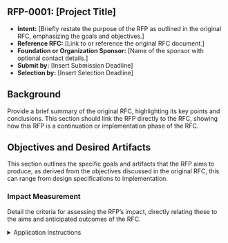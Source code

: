 ## RFP-0001: [Project Title]
- **Intent:** [Briefly restate the purpose of the RFP as outlined in the original RFC, emphasizing the goals and objectives.]
- **Reference RFC:** [Link to or reference the original RFC document.]
- **Foundation or Organization Sponsor:** [Name of the sponsor with optional contact details.]
- **Submit by:** [Insert Submission Deadline]
- **Selection by:** [Insert Selection Deadline]

## Background
Provide a brief summary of the original RFC, highlighting its key points and conclusions. This section should link the RFP directly to the RFC, showing how this RFP is a continuation or implementation phase of the RFC.

## Objectives and Desired Artifacts
This section outlines the specific goals and artifacts that the RFP aims to produce, as derived from the objectives discussed in the original RFC, this can range from design specifications to implementation.

### Impact Measurement
Detail the criteria for assessing the RFP’s impact, directly relating these to the aims and anticipated outcomes of the RFC.

<details>
<summary>Application Instructions</summary>

To apply for this RFP, applicants are required to:

1. Thoroughly review all listed requirements and deliverables to ensure a complete understanding of the RFP's scope and objectives.
2. Complete the application form provided at [link to form], including all requested information and any preliminary ideas or proposals.
3. Submit their detailed proposal in the specified format to [submission email/address]. Proposals should be structured and clear, with an emphasis on how the applicant intends to achieve the RFP's objectives.
4. Engage with the Mina community through the designated discussion channels, sharing initial ideas and seeking feedback to refine the proposal before submission.

Applicants are encouraged to ask questions and seek clarifications as needed to fully comprehend the expectations and objectives of this RFP.

**Submission Form Template**

**Application Form**

Ensure that all information provided is accurate and complete to best represent your proposal.

**Contact Information**

**Team Lead (Main Contact Person):**

- Name:
- Position/Role:
- Email:
- GitHub Username:
- Telegram/Discord Handle:
- Mina Recipient Address (for potential funding):

**Team Members:**

- Member 1:
  - Name:
  - Role:
  - Relevant Experience/Previous Work (with links):
  - (Add more members as needed)

**Team Overview:**

What makes you best-suited to execute this project?

[Provide a comprehensive answer]

**Proposed Solution**

- Proposed Solution Description:
  - Please describe your proposed solution based on the requirements and core features outlined in the RFP:
  - [Provide a detailed explanation]

**Execution Plan**

- Step-by-Step Plan:
  - Please outline your step-by-step plan to execute this project, including expected deadlines for each piece of work:
  - [Provide a timeline with milestones]

- Critical Milestones:
  - Please define the critical milestones that should be used to determine whether you’ve executed on this proposal:
  - [List and explain the milestones]

**Additional Support and Funding**

- Support Requirements:
  - Please list any additional support your team would require to execute this project (financial, technical, etc.):
  - [Specify the support needed]

- Grant Funding:
  - [Explain your financial needs and conditions]

**Community Engagement**

- Engagement with Mina Community:
  - How have you engaged with the Mina community to refine your proposal before submission?
  - How does your experience with Mina and the community increase the likelihood of success?
  - [Describe the engagement]

Please ensure that you have reviewed all listed requirements, deliverables, and the provided resources to ensure a complete understanding of the RFP's scope and objectives.

</details>
